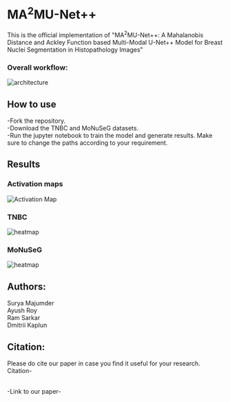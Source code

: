 # MA<sup>2</sup>MU-Net++
This is the official implementation  of "MA<sup>2</sup>MU-Net++: A Mahalanobis Distance and Ackley Function based Multi-Modal U-Net++ Model for Breast Nuclei Segmentation in Histopathology Images" 

### Overall workflow:
![architecture](https://github.com/AyushRoy2001/MA-2-MU-Net-/assets/94052139/c99e9e36-61e1-4d13-a8f2-19cb84ca27c1)

## How to use
-Fork the repository.<br/>
-Download the TNBC and MoNuSeG datasets.<br/>
-Run the jupyter notebook to train the model and generate results. Make sure to change the paths according to your requirement.<br/>

## Results
### Activation maps
![Activation Map](https://github.com/AyushRoy2001/MA-2-MU-Net-/assets/94052139/faf5c4de-ce98-4861-9be5-aa98329c1e2d)

### TNBC
![heatmap](https://github.com/AyushRoy2001/MA-2-MU-Net-/assets/94052139/0b1fbbe3-a856-4c5a-8145-871ff8bd3e87)

### MoNuSeG
![heatmap](https://github.com/AyushRoy2001/MA-2-MU-Net-/assets/94052139/edc09396-9864-4c06-9dd6-e990f7b03e03)

## Authors:
Surya Majumder<br/>
Ayush Roy<br/>
Ram Sarkar<br/>
Dmitrii Kaplun<br/>

## Citation:
Please do cite our paper in case you find it useful for your research.<br/>
Citation-<br/>

<br/>
-Link to our paper-<br/>
